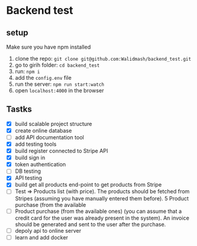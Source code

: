 # Backend test

## setup
Make sure you have npm installed

  1. clone the repo: `git clone git@github.com:Walidmash/backend_test.git`
  2. go to girih folder: `cd backend_test`
  3. run: `npm i`
  4. add the `config.env` file
  5. run the server: `npm run start:watch`
  6. open `localhost:4000` in the browser

## Tastks
  - [x] build scalable project structure
  - [x] create online database
  - [ ] add API documentation tool
  - [x] add testing tools
  - [X] build register connected to Stripe API 
  - [X] build sign in
  - [X] token authentication
  - [ ] DB testing
  - [X] API testing
  - [X] build get all products end-point to get products from Stripe
  - [ ] Test => Products list (with price). The products should be fetched from Stripes (assuming you have
manually entered them before).
5 Product purchase (from the available
  - [ ] Product purchase (from the available ones) (you can assume that a credit card for the user
was already present in the system). An invoice should be generated and sent to the user
after the purchase.
  - [ ] depoly api to online server
  - [ ] learn and add docker